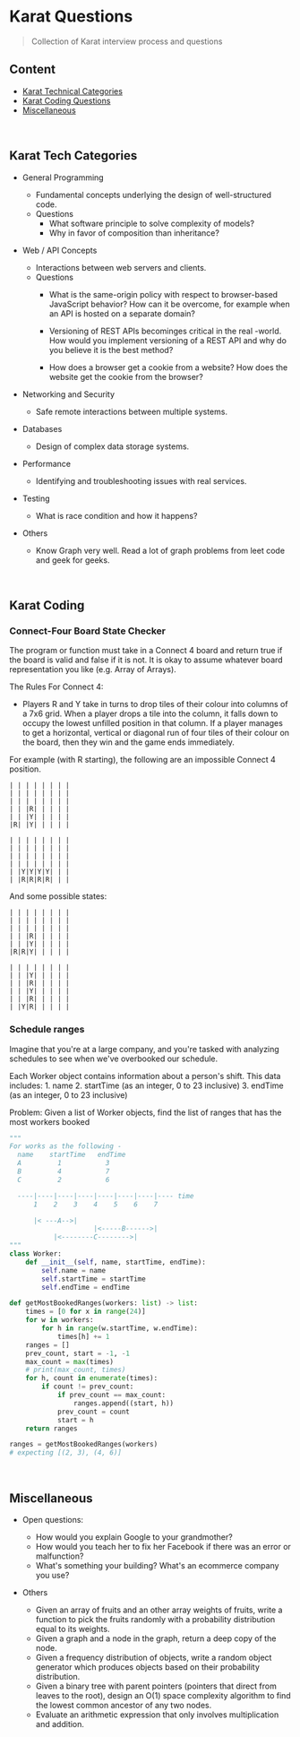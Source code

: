 # Karat Questions

> Collection of Karat interview process and questions


## Content

* [Karat Technical Categories](#categories)
* [Karat Coding Questions](#coding)
* [Miscellaneous](#misc)


<br /><a name="categories"></a>
## Karat Tech Categories

* General Programming
  - Fundamental concepts underlying the design of well-structured code.
  - Questions
    * What software principle to solve complexity of models?
    * Why in favor of composition than inheritance?

* Web / API Concepts
  - Interactions between web servers and clients.
  - Questions
    * What is the same-origin policy with respect to browser-based JavaScript behavior?
      How can it be overcome, for example when an API is hosted on a separate domain?

    * Versioning of REST APIs becominges critical in the real -world.
      How would you implement versioning of a REST API and why do you believe it is the best method?

    * How does a browser get a cookie from a website?
      How does the website get the cookie from the browser?

* Networking and Security
  - Safe remote interactions between multiple systems.

* Databases
  - Design of complex data storage systems.

* Performance
  - Identifying and troubleshooting issues with real services.

* Testing
  * What is race condition and how it happens?

* Others
  - Know Graph very well. Read a lot of graph problems from leet code and geek for geeks.




<br /><a name="coding"></a>
## Karat Coding

### Connect-Four Board State Checker

  The program or function must take in a Connect 4 board and return true if the board is valid and false if it is not. It is okay to assume whatever board representation you like (e.g. Array of Arrays).

  The Rules For Connect 4:
  * Players R and Y take in turns to drop tiles of their colour into columns of a 7x6 grid. When a player drops a tile into the column, it falls down to occupy the lowest unfilled position in that column. If a player manages to get a horizontal, vertical or diagonal run of four tiles of their colour on the board, then they win and the game ends immediately.

  For example (with R starting), the following are an impossible Connect 4 position.

  ```
  | | | | | | | |
  | | | | | | | |
  | | | | | | | |
  | | |R| | | | |
  | | |Y| | | | |
  |R| |Y| | | | |

  | | | | | | | |
  | | | | | | | |
  | | | | | | | |
  | | | | | | | |
  | |Y|Y|Y|Y| | |
  | |R|R|R|R| | |
  ```
  And some possible states:

  ```
  | | | | | | | |
  | | | | | | | |
  | | | | | | | |
  | | |R| | | | |
  | | |Y| | | | |
  |R|R|Y| | | | |

  | | | | | | | |
  | | |Y| | | | |
  | | |R| | | | |
  | | |Y| | | | |
  | | |R| | | | |
  | |Y|R| | | | |
  ```

### Schedule ranges

  Imagine that you're at a large company, and you're tasked with analyzing schedules to see when we've overbooked our schedule.

  Each Worker object contains information about a person's shift. This data includes:
    1. name
    2. startTime (as an integer, 0 to 23 inclusive)
    3. endTime (as an integer, 0 to 23 inclusive)

  Problem: Given a list of Worker objects, find the list of ranges that has the most workers booked

  ```python
  """
  For works as the following -
    name    startTime   endTime
    A         1           3
    B         4           7
    C         2           6

    ----|----|----|----|----|----|----|---- time
        1    2    3    4    5    6    7

        |< ---A-->|
                       |<-----B------>|
             |<--------C-------->|
  """
  class Worker:
      def __init__(self, name, startTime, endTime):
          self.name = name
          self.startTime = startTime
          self.endTime = endTime

  def getMostBookedRanges(workers: list) -> list:
      times = [0 for x in range(24)]
      for w in workers:
          for h in range(w.startTime, w.endTime):
              times[h] += 1
      ranges = []
      prev_count, start = -1, -1
      max_count = max(times)
      # print(max_count, times)
      for h, count in enumerate(times):
          if count != prev_count:
              if prev_count == max_count:
                  ranges.append((start, h))
              prev_count = count
              start = h
      return ranges

  ranges = getMostBookedRanges(workers)
  # expecting [(2, 3), (4, 6)]
  ```


<br /><a name="misc"></a>
## Miscellaneous

  * Open questions:
    - How would you explain Google to your grandmother?
    - How would you teach her to fix her Facebook if there was an error or malfunction?
    - What's something your building? What's an ecommerce company you use?   

  * Others
    - Given an array of fruits and an other array weights of fruits, write a function to pick the fruits randomly with a probability distribution equal to its weights.
    - Given a graph and a node in the graph, return a deep copy of the node.
    - Given a frequency distribution of objects, write a random object generator which produces objects based on their probability distribution.
    - Given a binary tree with parent pointers (pointers that direct from leaves to the root), design an O(1) space complexity algorithm to find the lowest common ancestor of any two nodes.
    - Evaluate an arithmetic expression that only involves multiplication and addition.   
